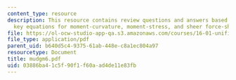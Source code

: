 ```yaml
---
content_type: resource
description: This resource contains review questions and answers based on obtaining
  key equations for moment-curvature, moment-stress, and sheer force-sheer stress.
file: https://ol-ocw-studio-app-qa.s3.amazonaws.com/courses/16-01-unified-engineering-i-ii-iii-iv-fall-2005-spring-2006/03886ba41c5f90f1f60aad4de11e83fb_mudgm6.pdf
file_type: application/pdf
parent_uid: b640d5c4-9375-61ab-448e-c8a1ec804a97
resourcetype: Document
title: mudgm6.pdf
uid: 03886ba4-1c5f-90f1-f60a-ad4de11e83fb
---
```

